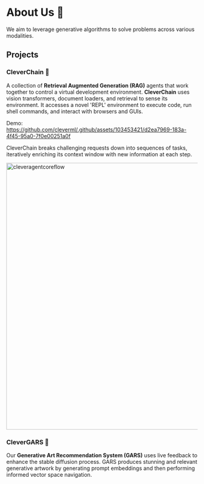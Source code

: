 # About Us 🧪

We aim to leverage generative algorithms to solve problems across various modalities.

## Projects

### **CleverChain** 🤖
A collection of **Retrieval Augmented Generation (RAG)** agents that work together to control a virtual development environment. **CleverChain** uses vision transformers, document loaders, and retrieval to sense its environment. It accesses a novel 'REPL' environment to execute code, run shell commands, and interact with browsers and GUIs.

Demo:  
https://github.com/cleverml/.github/assets/103453421/d2ea7969-183a-4f45-95a0-7f0e00251a0f

CleverChain breaks challenging requests down into sequences of tasks, iteratively enriching its context window with new information at each step.

<img width="702" alt="cleveragentcoreflow" src="https://github.com/cleverml/.github/assets/103453421/3a659956-0606-4bf4-b021-41e6ff3d3d1a">

### **CleverGARS** 🎨
Our **Generative Art Recommendation System (GARS)** uses live feedback to enhance the stable diffusion process. GARS produces stunning and relevant generative artwork by generating prompt embeddings and then performing informed vector space navigation.
